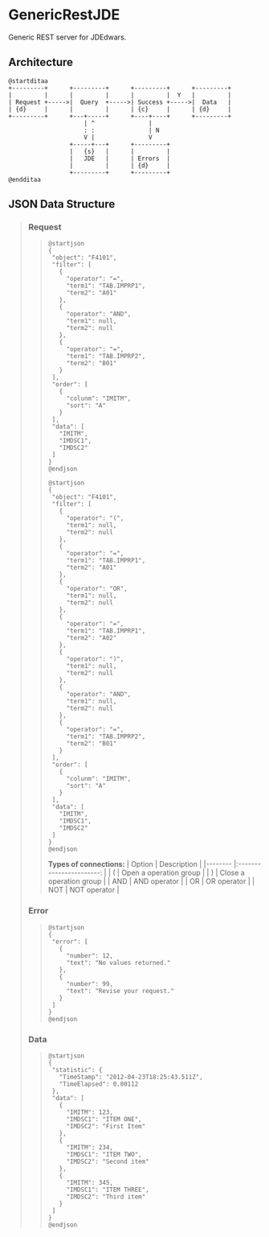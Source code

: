 # GenericRestJDE
Generic REST server for JDEdwars.

## Architecture
```PlantUML
@startditaa
+---------+      +---------+      +---------+      +---------+
|         |      |         |      |         |  Y   |         |
| Request +----->|  Query  +----->| Success +----->|  Data   |
| {d}     |      |         |      | {c}     |      | {d}     |
+---------+      +---+-----+      +----+----+      +---------+
                     | ^               | 
                     : :               | N
                     V |               V
                 +-----+---+      +---------+
                 |   {s}   |      |         |
                 |   JDE   |      | Errors  |
                 |         |      | {d}     |
                 +---------+      +---------+
@endditaa
```

## JSON Data Structure

>
>### Request
>>```PlantUML
>>@startjson
>>{
>>  "object": "F4101",
>>  "filter": [
>>    {
>>      "operator": "=",
>>      "term1": "TAB.IMPRP1",
>>      "term2": "A01"
>>    },
>>    {
>>      "operator": "AND",
>>      "term1": null,
>>      "term2": null
>>    },
>>    {
>>      "operator": "=",
>>      "term1": "TAB.IMPRP2",
>>      "term2": "B01"
>>    }
>>  ],
>>  "order": [
>>    {
>>      "colunm": "IMITM",
>>      "sort": "A"
>>    }
>>  ],
>>  "data": [
>>    "IMITM",
>>    "IMDSC1",
>>    "IMDSC2"
>>  ]
>>}
>>@endjson
>>```
>>
>>```PlantUML
>>@startjson
>>{
>>  "object": "F4101",
>>  "filter": [
>>    {
>>      "operator": "(",
>>      "term1": null,
>>      "term2": null
>>    },
>>    {
>>      "operator": "=",
>>      "term1": "TAB.IMPRP1",
>>      "term2": "A01"
>>    },
>>    {
>>      "operator": "OR",
>>      "term1": null,
>>      "term2": null
>>    },
>>    {
>>      "operator": "=",
>>      "term1": "TAB.IMPRP1",
>>      "term2": "A02"
>>    },
>>    {
>>      "operator": ")",
>>      "term1": null,
>>      "term2": null
>>    },
>>    {
>>      "operator": "AND",
>>      "term1": null,
>>      "term2": null
>>    },
>>    {
>>      "operator": "=",
>>      "term1": "TAB.IMPRP2",
>>      "term2": "B01"
>>    }
>>  ],
>>  "order": [
>>    {
>>      "colunm": "IMITM",
>>      "sort": "A"
>>    }
>>  ],
>>  "data": [
>>    "IMITM",
>>    "IMDSC1",
>>    "IMDSC2"
>>  ]
>>}
>>@endjson
>>```
>>
>> **Types of connections:**
>>| Option 	|       Description       	|
>>|--------	|:-----------------------:	|
>>| (      	|  Open a operation group 	|
>>| )      	| Close a operation group 	|
>>| AND    	|       AND operator      	|
>>| OR     	|       OR operator       	|
>>| NOT    	|       NOT operator      	|
>
>### Error
>>```PlantUML
>>@startjson
>>{
>>  "error": [
>>    {
>>      "number": 12,
>>      "text": "No values returned."
>>    },
>>    {
>>      "number": 99,
>>      "text": "Revise your request."
>>    }
>>  ]
>>}
>>@endjson
>>```
>
>### Data
>>```PlantUML
>>@startjson
>>{
>>  "statistic": {
>>    "TimeStamp": "2012-04-23T18:25:43.511Z",
>>    "TimeElapsed": 0.00112
>>  },
>>  "data": [
>>    {
>>      "IMITM": 123,
>>      "IMDSC1": "ITEM ONE",
>>      "IMDSC2": "First Item"
>>    },
>>    {
>>      "IMITM": 234,
>>      "IMDSC1": "ITEM TWO",
>>      "IMDSC2": "Second item"
>>    },
>>    {
>>      "IMITM": 345,
>>      "IMDSC1": "ITEM THREE",
>>      "IMDSC2": "Third item"
>>    }
>>  ]
>>}
>>@endjson
>>```
>
